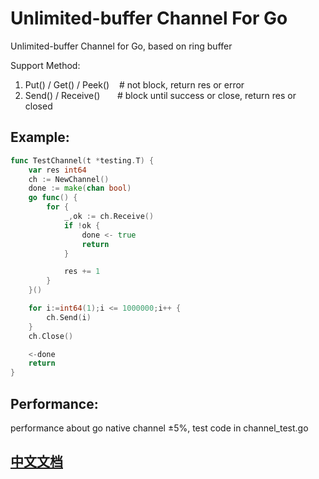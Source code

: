 # Unlimited-buffer Channel For Go
Unlimited-buffer Channel for Go, based on ring buffer

Support Method:
1. Put() / Get() / Peek()  &nbsp;&nbsp;                     # not block, return res or error
2. Send() / Receive()      &nbsp;&nbsp;&nbsp;&nbsp;&nbsp;   # block until success or close, return res or closed

## Example:
```go
func TestChannel(t *testing.T) {
    var res int64
	ch := NewChannel()
	done := make(chan bool)
	go func() {
		for {
			_,ok := ch.Receive()
			if !ok {
				done <- true
				return
			}

			res += 1
		}
	}()

	for i:=int64(1);i <= 1000000;i++ {
		ch.Send(i)
	}
	ch.Close()

	<-done
	return
}
```

## Performance:
performance about go native channel ±5%, test code in channel_test.go

## [中文文档](https://github.com/jamestack/channel/blob/main/README.zh_cn.md)

